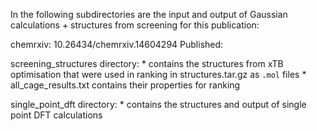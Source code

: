 In the following subdirectories are the input and output of Gaussian calculations + structures from screening for this publication:

chemrxiv: 10.26434/chemrxiv.14604294
Published: 


screening_structures directory:
    * contains the structures from xTB optimisation that were used in ranking in structures.tar.gz as `.mol` files
    * all_cage_results.txt contains their properties for ranking

single_point_dft directory:
    * contains the structures and output of single point DFT calculations
